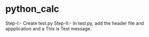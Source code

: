 # python_calc
Step-I:- Create test.py
Step-II:- In test.py, add the header file and appplication and a This is Test message.
